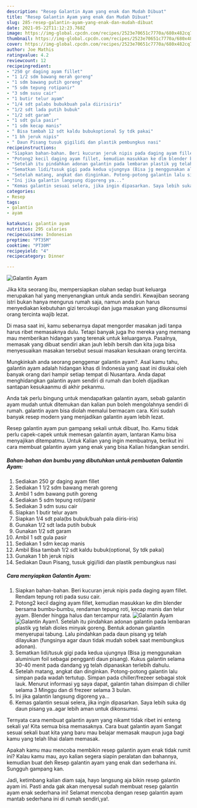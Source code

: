 ```yaml
---
description: "Resep Galantin Ayam yang enak dan Mudah Dibuat"
title: "Resep Galantin Ayam yang enak dan Mudah Dibuat"
slug: 285-resep-galantin-ayam-yang-enak-dan-mudah-dibuat
date: 2021-05-22T11:12:23.768Z
image: https://img-global.cpcdn.com/recipes/2523e70651c7770a/680x482cq70/galantin-ayam-foto-resep-utama.jpg
thumbnail: https://img-global.cpcdn.com/recipes/2523e70651c7770a/680x482cq70/galantin-ayam-foto-resep-utama.jpg
cover: https://img-global.cpcdn.com/recipes/2523e70651c7770a/680x482cq70/galantin-ayam-foto-resep-utama.jpg
author: Joe Mathis
ratingvalue: 4.2
reviewcount: 12
recipeingredient:
- "250 gr daging ayam fillet"
- "1 1/2 sdm bawang merah goreng"
- "1 sdm bawang putih goreng"
- "5 sdm tepung rotipanir"
- "3 sdm susu cair"
- "1 butir telur ayam"
- "1/4 sdt palabs bubukbuah pala diirisiris"
- "1/2 sdt lada putih bubuk"
- "1/2 sdt garam"
- "1 sdt gula pasir"
- "1 sdm kecap manis"
- " Bisa tambah 12 sdt kaldu bubukoptional Sy tdk pakai"
- "1 bh jeruk nipis"
- " Daun Pisang tusuk gigilidi dan plastik pembungkus nasi"
recipeinstructions:
- "Siapkan bahan-bahan. Beri kucuran jeruk nipis pada daging ayam fillet. Rendam tepung roti pada susu cair."
- "Potong2 kecil daging ayam fillet, kemudian masukkan ke dlm blender bersama bumbu-bumbu, rendaman tepung roti, kecap manis dan telur ayam. Blender hingga halus dan tercampur rata."
- "Setelah itu pindahkan adonan galantin pada lembaran plastik yg telah dioles minyak goreng. Bentuk adonan galantin menyerupai tabung. Lalu pindahkan pada daun pisang yg telah dilayukan (fungsinya agar daun tidak mudah sobek saat membungkus adonan)."
- "Sematkan lidi/tusuk gigi pada kedua ujungnya (Bisa jg menggunakan aluminium foil sebagai pengganti daun pisang). Kukus galantin selama 30-40 menit pada dandang yg telah dipanaskan terlebih dahulu."
- "Setelah matang, angkat dan dinginkan. Potong-potong galantin lalu simpan pada wadah tertutup. Simpan pada chiller/frezeer sebagai stok lauk. Menurut informasi yg saya dapat, galantin tahan disimpan di chiller selama 3 Minggu dan di frezeer selama 3 bulan."
- "Ini jika galantin langsung digoreng ya..."
- "Kemas galantin sesuai selera, jika ingin dipasarkan. Saya lebih suka dg daun pisang ya..agar lebih aman untuk dikonsumsi."
categories:
- Resep
tags:
- galantin
- ayam

katakunci: galantin ayam 
nutrition: 295 calories
recipecuisine: Indonesian
preptime: "PT35M"
cooktime: "PT30M"
recipeyield: "4"
recipecategory: Dinner

---
```



![Galantin Ayam](https://img-global.cpcdn.com/recipes/2523e70651c7770a/680x482cq70/galantin-ayam-foto-resep-utama.jpg)

Jika kita seorang ibu, mempersiapkan olahan sedap buat keluarga merupakan hal yang menyenangkan untuk anda sendiri. Kewajiban seorang istri bukan hanya mengurus rumah saja, namun anda pun harus menyediakan kebutuhan gizi tercukupi dan juga masakan yang dikonsumsi orang tercinta wajib lezat.

Di masa  saat ini, kamu sebenarnya dapat mengorder masakan jadi tanpa harus ribet memasaknya dulu. Tetapi banyak juga lho mereka yang memang mau memberikan hidangan yang terenak untuk keluarganya. Pasalnya, memasak yang dibuat sendiri akan jauh lebih bersih dan kita juga bisa menyesuaikan masakan tersebut sesuai masakan kesukaan orang tercinta. 



Mungkinkah anda seorang penggemar galantin ayam?. Asal kamu tahu, galantin ayam adalah hidangan khas di Indonesia yang saat ini disukai oleh banyak orang dari hampir setiap tempat di Nusantara. Anda dapat menghidangkan galantin ayam sendiri di rumah dan boleh dijadikan santapan kesukaanmu di akhir pekanmu.

Anda tak perlu bingung untuk mendapatkan galantin ayam, sebab galantin ayam mudah untuk ditemukan dan kalian pun boleh mengolahnya sendiri di rumah. galantin ayam bisa diolah memalui bermacam cara. Kini sudah banyak resep modern yang menjadikan galantin ayam lebih lezat.

Resep galantin ayam pun gampang sekali untuk dibuat, lho. Kamu tidak perlu capek-capek untuk memesan galantin ayam, lantaran Kamu bisa menyajikan ditempatmu. Untuk Kalian yang ingin membuatnya, berikut ini cara membuat galantin ayam yang enak yang bisa Kalian hidangkan sendiri.

<!--inarticleads1-->

##### Bahan-bahan dan bumbu yang dibutuhkan untuk pembuatan Galantin Ayam:

1. Sediakan 250 gr daging ayam fillet
1. Sediakan 1 1/2 sdm bawang merah goreng
1. Ambil 1 sdm bawang putih goreng
1. Sediakan 5 sdm tepung roti/panir
1. Sediakan 3 sdm susu cair
1. Siapkan 1 butir telur ayam
1. Siapkan 1/4 sdt pala(bs bubuk/buah pala diiris-iris)
1. Gunakan 1/2 sdt lada putih bubuk
1. Gunakan 1/2 sdt garam
1. Ambil 1 sdt gula pasir
1. Sediakan 1 sdm kecap manis
1. Ambil  Bisa tambah 1/2 sdt kaldu bubuk(optional, Sy tdk pakai)
1. Gunakan 1 bh jeruk nipis
1. Sediakan  Daun Pisang, tusuk gigi/lidi dan plastik pembungkus nasi




<!--inarticleads2-->

##### Cara menyiapkan Galantin Ayam:

1. Siapkan bahan-bahan. Beri kucuran jeruk nipis pada daging ayam fillet. Rendam tepung roti pada susu cair.
1. Potong2 kecil daging ayam fillet, kemudian masukkan ke dlm blender bersama bumbu-bumbu, rendaman tepung roti, kecap manis dan telur ayam. Blender hingga halus dan tercampur rata.
<img src="//assets-global.cpcdn.com/assets/icons/button_play-2c75c40dde080a61004c1f40b05d8f140eaff45d7e9e6481dc71c63d2e7c4909.png" alt="Galantin Ayam"><img src="//assets-global.cpcdn.com/assets/icons/button_play-2c75c40dde080a61004c1f40b05d8f140eaff45d7e9e6481dc71c63d2e7c4909.png" alt="Galantin Ayam">1. Setelah itu pindahkan adonan galantin pada lembaran plastik yg telah dioles minyak goreng. Bentuk adonan galantin menyerupai tabung. Lalu pindahkan pada daun pisang yg telah dilayukan (fungsinya agar daun tidak mudah sobek saat membungkus adonan).
1. Sematkan lidi/tusuk gigi pada kedua ujungnya (Bisa jg menggunakan aluminium foil sebagai pengganti daun pisang). Kukus galantin selama 30-40 menit pada dandang yg telah dipanaskan terlebih dahulu.
1. Setelah matang, angkat dan dinginkan. Potong-potong galantin lalu simpan pada wadah tertutup. Simpan pada chiller/frezeer sebagai stok lauk. Menurut informasi yg saya dapat, galantin tahan disimpan di chiller selama 3 Minggu dan di frezeer selama 3 bulan.
1. Ini jika galantin langsung digoreng ya...
1. Kemas galantin sesuai selera, jika ingin dipasarkan. Saya lebih suka dg daun pisang ya..agar lebih aman untuk dikonsumsi.




Ternyata cara membuat galantin ayam yang nikamt tidak ribet ini enteng sekali ya! Kita semua bisa memasaknya. Cara buat galantin ayam Sangat sesuai sekali buat kita yang baru mau belajar memasak maupun juga bagi kamu yang telah lihai dalam memasak.

Apakah kamu mau mencoba membikin resep galantin ayam enak tidak rumit ini? Kalau kamu mau, ayo kalian segera siapin peralatan dan bahannya, kemudian buat deh Resep galantin ayam yang enak dan sederhana ini. Sungguh gampang kan. 

Jadi, ketimbang kalian diam saja, hayo langsung aja bikin resep galantin ayam ini. Pasti anda gak akan menyesal sudah membuat resep galantin ayam enak sederhana ini! Selamat mencoba dengan resep galantin ayam mantab sederhana ini di rumah sendiri,ya!.

